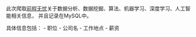 此次爬取[前程无忧](https://search.51job.com/list/000000,000000,0000,00,9,99,%25E6%2595%25B0%25E6%258D%25AE%25E5%2588%2586%25E6%259E%2590,2,1.html?lang=c&postchannel=0000&workyear=99&cotype=99&degreefrom=99&jobterm=99&companysize=99&ord_field=0&dibiaoid=0&line=&welfare=)关于数据分析、数据挖掘、算法、机器学习、深度学习、人工智能相关信息， 并且记录在MySQL中。

具体信息包括：
    - 职位
    - 公司名
    - 工作地点
    - 薪资

